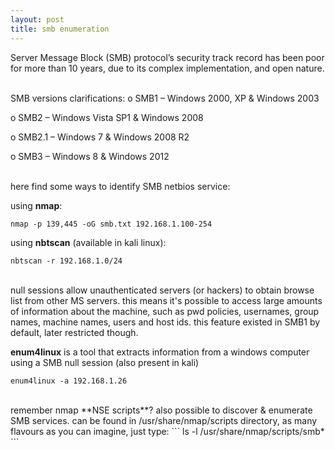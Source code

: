 ```yaml
---
layout: post
title: smb enumeration
---
```

Server Message Block (SMB) protocol’s security track record has been poor for more than 10 years, due to its complex implementation, and open nature.

<br>
SMB versions clarifications:
o SMB1 – Windows 2000, XP & Windows 2003


o SMB2 – Windows Vista SP1 & Windows 2008


o SMB2.1 – Windows 7 & Windows 2008  R2


o SMB3 – Windows 8 & Windows 2012



<br>
here find some ways to identify SMB netbios service:
 
using **nmap**:
```
nmap -p 139,445	-oG smb.txt 192.168.1.100‐254
```

using **nbtscan** (available in kali linux):
```
nbtscan	-r 192.168.1.0/24
```
<br>
null sessions allow unauthenticated servers (or hackers) to obtain browse list from other MS servers. this means it's possible to access large amounts of information about the machine, such as pwd policies, usernames, group names, machine names, users and host ids. this feature existed in SMB1 by default, later restricted though.
 
**enum4linux** is a tool that extracts information from a windows computer using a SMB null session (also present in kali)
```
enum4linux -a 192.168.1.26
```
<br>
remember nmap **NSE scripts**? also possible to discover & enumerate SMB services. can be found in /usr/share/nmap/scripts directory, as many flavours as you can imagine, just type:
```
ls -l /usr/share/nmap/scripts/smb*
```
